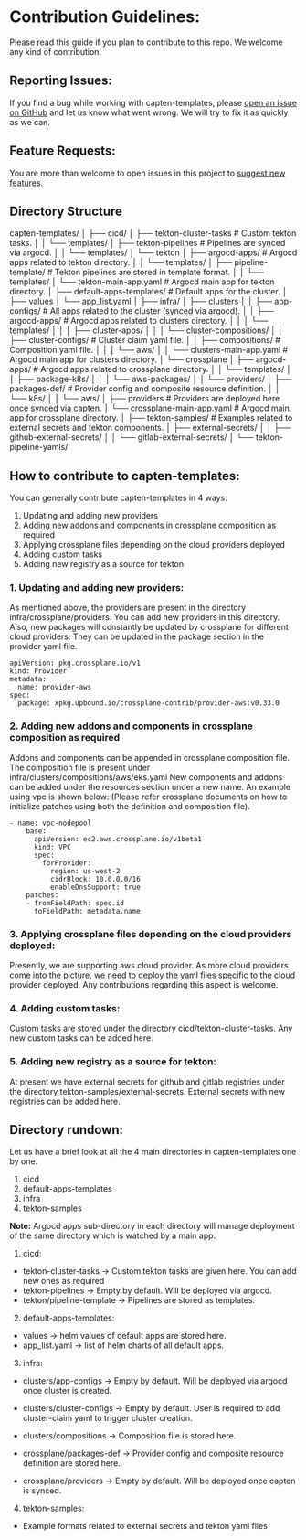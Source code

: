 # Contribution Guidelines:
Please read this guide if you plan to contribute to this repo. We welcome any kind of contribution.

## Reporting Issues:
If you find a bug while working with capten-templates, please [open an issue on GitHub](https://github.com/intelops/capten-templates/issues/new?labels=kind%2Fbug&template=bug-report.md&title=Bug:) and let us know what went wrong. We will try to fix it as quickly as we can.

## Feature Requests:
You are more than welcome to open issues in this project to [suggest new features](https://github.com/intelops/capten-templates/issues/new?labels=kind%2Ffeature&template=feature-request.md&title=Feature%20Request:).

## Directory Structure

capten-templates/
│
├── cicd/
│   ├── tekton-cluster-tasks			# Custom tekton tasks.
│   │   └── templates/
│   ├── tekton-pipelines			# Pipelines are synced via argocd.
│   │   └── templates/
│   └── tekton
│       ├── argocd-apps/			# Argocd apps related to tekton directory.
│       │   └── templates/
│       ├── pipeline-template/		# Tekton pipelines are stored in template format.
│       │   └── templates/
│       └── tekton-main-app.yaml		# Argocd main app for tekton directory.
│
├── default-apps-templates/			# Default apps for the cluster.
│   ├── values
│   └── app_list.yaml
│
├── infra/
│   ├── clusters
│   │   ├── app-configs/			# All apps related to the cluster (synced via argocd).
│   │   ├── argocd-apps/			# Argocd apps related to clusters directory.
│   │   │   └── templates/
│   │   │       ├── cluster-apps/
│   │   │       └── cluster-compositions/
│   │   ├── cluster-configs/			# Cluster claim yaml file.
│   │   ├── compositions/			# Composition yaml file.
│   │   │   └── aws/
│   │   └── clusters-main-app.yaml		# Argocd main app for clusters directory.
│   └── crossplane
│       ├── argocd-apps/			# Argocd apps related to crossplane directory.
│       │   └── templates/
│       │       ├── package-k8s/
│       │       │   └── aws-packages/
│       │       └── providers/
│       ├── packages-def/			# Provider config and composite resource definition.
│       │   └── k8s/
│       │       └── aws/
│       ├── providers				# Providers are deployed here once synced via capten.
│       └── crossplane-main-app.yaml		# Argocd main app for crossplane directory.
│
├── tekton-samples/				# Examples related to external secrets and tekton components.
│   ├── external-secrets/
│   │   ├── github-external-secrets/
│   │   └── gitlab-external-secrets/
│   └── tekton-pipeline-yamls/


## How to contribute to capten-templates:
You can generally contribute capten-templates in 4 ways:

1. Updating and adding new providers
2. Adding new addons and components in crossplane composition as required
3. Applying crossplane files depending on the cloud providers deployed
4. Adding custom tasks
5. Adding new registry as a source for tekton

### 1. Updating and adding new providers:
As mentioned above, the providers are present in the directory infra/crossplane/providers. You can add new providers in this directory.
Also, new packages will constantly be updated by crossplane for different cloud providers. They can be updated in the package section in the provider yaml file.

```
apiVersion: pkg.crossplane.io/v1
kind: Provider
metadata:
  name: provider-aws
spec:
  package: xpkg.upbound.io/crossplane-contrib/provider-aws:v0.33.0
```

### 2. Adding new addons and components in crossplane composition as required
Addons and components can be appended in crossplane composition file. The composition file is present under infra/clusters/compositions/aws/eks.yaml
New components and addons can be added under the resources section under a new name. An example using vpc is shown below:
(Please refer crossplane documents on how to initialize patches using both the definition and composition file).

```
- name: vpc-nodepool
    base:
      apiVersion: ec2.aws.crossplane.io/v1beta1
      kind: VPC
      spec:
        forProvider:
          region: us-west-2
          cidrBlock: 10.0.0.0/16
          enableDnsSupport: true
    patches:
    - fromFieldPath: spec.id
      toFieldPath: metadata.name
```

### 3. Applying crossplane files depending on the cloud providers deployed:
Presently, we are supporting aws cloud provider. As more cloud providers come into the picture, we need to deploy the yaml files specific to the cloud provider deployed. Any contributions regarding this aspect is welcome.

### 4. Adding custom tasks:
Custom tasks are stored under the directory cicd/tekton-cluster-tasks. Any new custom tasks can be added here.

### 5. Adding new registry as a source for tekton:
At present we have external secrets for github and gitlab registries under the directory tekton-samples/external-secrets. External secrets with new registries can be added here.


## Directory rundown:
Let us have a brief look at all the 4 main directories in capten-templates one by one.

1. cicd
2. default-apps-templates
3. infra
4. tekton-samples

**Note:** Argocd apps sub-directory in each directory will manage deployment of the same directory which is watched by a main app.

1. cicd:
  - tekton-cluster-tasks -> Custom tekton tasks are given here. You can add new ones as required
  - tekton-pipelines -> Empty by default. Will be deployed via argocd.
  - tekton/pipeline-template -> Pipelines are stored as templates.
  
2. default-apps-templates:
  - values -> helm values of default apps are stored here.
  - app_list.yaml -> list of helm charts of all default apps.
  
3. infra:
  - clusters/app-configs -> Empty by default. Will be deployed via argocd once cluster is created.
  - clusters/cluster-configs -> Empty by default. User is required to add cluster-claim yaml to trigger cluster creation.
  - clusters/compositions -> Composition file is stored here.
  
  - crossplane/packages-def -> Provider config and composite resource definition are stored here.
  - crossplane/providers -> Empty by default. Will be deployed once capten is synced.
  
4. tekton-samples:
  - Example formats related to external secrets and tekton yaml files
